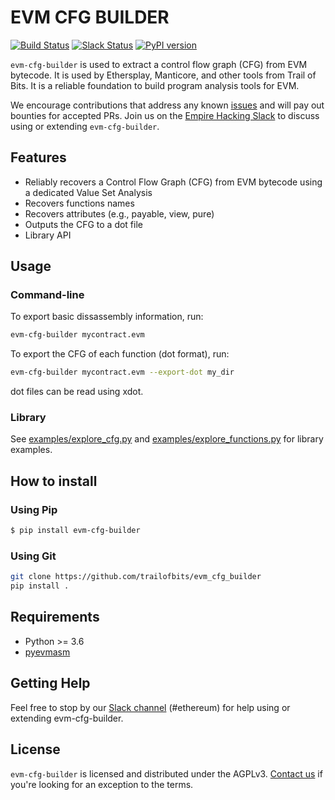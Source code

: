 # EVM CFG BUILDER
[![Build Status](https://travis-ci.org/crytic/evm_cfg_builder.svg?branch=master)](https://travis-ci.org/crytic/evm_cfg_builder)
[![Slack Status](https://empireslacking.herokuapp.com/badge.svg)](https://empireslacking.herokuapp.com)
[![PyPI version](https://badge.fury.io/py/evm-cfg-builder.svg)](https://badge.fury.io/py/evm-cfg-builder)

`evm-cfg-builder` is used to extract a control flow graph (CFG) from EVM bytecode. It is used by Ethersplay, Manticore, and  other tools from Trail of Bits. It is a reliable foundation to build program analysis tools for EVM.

We encourage contributions that address any known [issues](https://github.com/trailofbits/evm_cfg_builder/issues?q=is%3Aissue+is%3Aopen+sort%3Aupdated-desc) and will pay out bounties for accepted PRs. Join us on the [Empire Hacking Slack](https://empireslacking.herokuapp.com) to discuss using or extending `evm-cfg-builder`.

## Features

* Reliably recovers a Control Flow Graph (CFG) from EVM bytecode using a dedicated Value Set Analysis
* Recovers functions names
* Recovers attributes (e.g., payable, view, pure)
* Outputs the CFG to a dot file
* Library API

## Usage

### Command-line

To export basic dissassembly information, run:
```bash
evm-cfg-builder mycontract.evm 
```

To export the CFG of each function (dot format), run:
```bash
evm-cfg-builder mycontract.evm --export-dot my_dir 
```

dot files can be read using xdot.

### Library
See [examples/explore_cfg.py](examples/explore_cfg.py) and [examples/explore_functions.py](examples/explore_functions.py) for library examples.

## How to install

### Using Pip
```bash
$ pip install evm-cfg-builder
```

### Using Git
```bash
git clone https://github.com/trailofbits/evm_cfg_builder
pip install .
```

## Requirements

* Python >= 3.6
* [pyevmasm](https://github.com/trailofbits/pyevmasm)

## Getting Help

Feel free to stop by our [Slack channel](https://empireslacking.herokuapp.com) (#ethereum) for help using or extending evm-cfg-builder.

## License

`evm-cfg-builder` is licensed and distributed under the AGPLv3. [Contact us](mailto:opensource@trailofbits.com) if you're looking for an exception to the terms.
